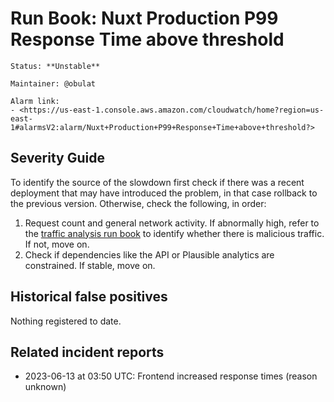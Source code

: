 # Run Book: Nuxt Production P99 Response Time above threshold

```{admonition} Metadata
Status: **Unstable**

Maintainer: @obulat

Alarm link:
- <https://us-east-1.console.aws.amazon.com/cloudwatch/home?region=us-east-1#alarmsV2:alarm/Nuxt+Production+P99+Response+Time+above+threshold?>
```

## Severity Guide

To identify the source of the slowdown first check if there was a recent
deployment that may have introduced the problem, in that case rollback to the
previous version. Otherwise, check the following, in order:

1. Request count and general network activity. If abnormally high, refer to the
   [traffic analysis run book][traffic_runbook] to identify whether there is
   malicious traffic. If not, move on.
2. Check if dependencies like the API or Plausible analytics are constrained. If
   stable, move on.

[traffic_runbook]:
  /meta/monitoring/traffic/runbooks/identifying-and-blocking-traffic-anomalies.md

## Historical false positives

Nothing registered to date.

## Related incident reports

- 2023-06-13 at 03:50 UTC: Frontend increased response times (reason unknown)
